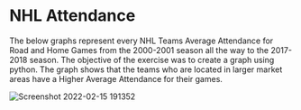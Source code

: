 # NHL Attendance
The below graphs represent every NHL Teams Average Attendance for Road and Home Games from the 2000-2001 season all the way to the 2017-2018 season. The objective of the exercise was to create a graph using python. The graph shows that the teams who are located in larger market areas have a Higher Average Attendance for their games.


![Screenshot 2022-02-15 191352](https://user-images.githubusercontent.com/97055926/154177509-3a722e6a-0895-4210-9ec5-6e703127735d.png)
